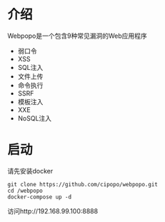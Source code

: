 # 介绍

Webpopo是一个包含9种常见漏洞的Web应用程序
- 弱口令
- XSS
- SQL注入
- 文件上传
- 命令执行
- SSRF
- 模板注入
- XXE
- NoSQL注入

# 启动

请先安装docker

```
git clone https://github.com/cipopo/webpopo.git
cd /webpopo
docker-compose up -d
```

访问http://192.168.99.100:8888



